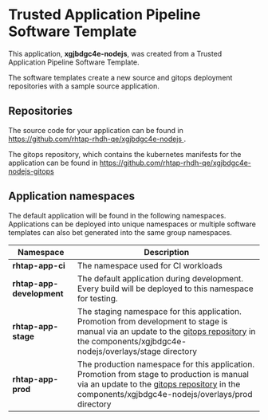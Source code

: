 # Trusted Application Pipeline Software Template

This application, **xgjbdgc4e-nodejs**, was created from a Trusted Application Pipeline Software Template.

The software templates create a new source and gitops deployment repositories with a sample source application. 

## Repositories

The source code for your application can be found in [https://github.com/rhtap-rhdh-qe/xgjbdgc4e-nodejs ](https://github.com/rhtap-rhdh-qe/xgjbdgc4e-nodejs ).
 
The gitops repository, which contains the kubernetes manifests for the application can be found in 
[https://github.com/rhtap-rhdh-qe/xgjbdgc4e-nodejs-gitops ](https://github.com/rhtap-rhdh-qe/xgjbdgc4e-nodejs-gitops ) 

## Application namespaces 

The default application will be found in the following namespaces. Applications can be deployed into unique namespaces or multiple software templates can also bet generated into the same group namespaces.  

|  Namespace   |  Description   |  
| -------- | -------- |
| **rhtap-app-ci** | The namespace used for CI workloads |
| **rhtap-app-development** | The default application during development. Every build will be deployed to this namespace for testing. |
| **rhtap-app-stage** | The staging namespace for this application. Promotion from development to stage is manual via an update to the [gitops repository](https://github.com/rhtap-rhdh-qe/xgjbdgc4e-nodejs-gitops ) in the components/xgjbdgc4e-nodejs/overlays/stage directory |
| **rhtap-app-prod** | The production namespace for this application. Promotion from stage to production is manual via an update to the [gitops repository](https://github.com/rhtap-rhdh-qe/xgjbdgc4e-nodejs-gitops ) in the components/xgjbdgc4e-nodejs/overlays/prod directory |